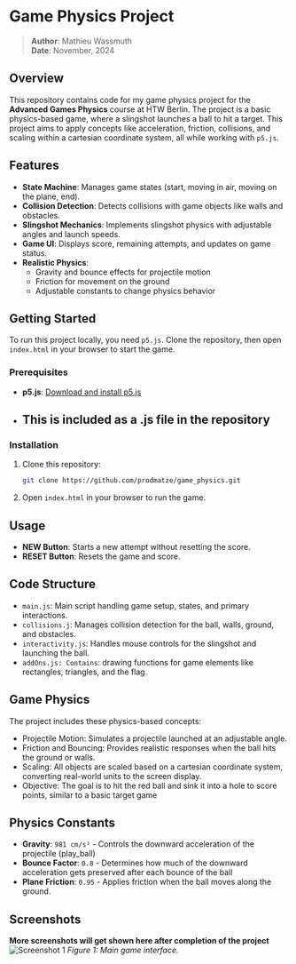 # Game Physics Project

> **Author**: Mathieu Wassmuth  
> **Date**: November, 2024

## Overview

This repository contains code for my game physics project for the **Advanced Games Physics** course at HTW Berlin. The project is a basic physics-based game, where a slingshot launches a ball to hit a target. This project aims to apply concepts like acceleration, friction, collisions, and scaling within a cartesian coordinate system, all while working with `p5.js`.

## Features

- **State Machine**: Manages game states (start, moving in air, moving on the plane, end).
- **Collision Detection**: Detects collisions with game objects like walls and obstacles.
- **Slingshot Mechanics**: Implements slingshot physics with adjustable angles and launch speeds.
- **Game UI**: Displays score, remaining attempts, and updates on game status.
- **Realistic Physics**:
  - Gravity and bounce effects for projectile motion
  - Friction for movement on the ground
  - Adjustable constants to change physics behavior

## Getting Started

To run this project locally, you need `p5.js`. Clone the repository, then open `index.html` in your browser to start the game.

### Prerequisites

- **p5.js**: [Download and install p5.js](https://p5js.org/download/)
- ## **This is included as a .js file in the repository**

### Installation

1. Clone this repository:
   ```bash
   git clone https://github.com/prodmatze/game_physics.git
2. Open `index.html` in your browser to run the game.

## Usage
- **NEW Button**: Starts a new attempt without resetting the score.
- **RESET Button**: Resets the game and score.

## Code Structure
- `main.js`: Main script handling game setup, states, and primary interactions.
- `collisions.j`: Manages collision detection for the ball, walls, ground, and obstacles.
- `interactivity.js`: Handles mouse controls for the slingshot and launching the ball.
- `addOns.js: Contains`: drawing functions for game elements like rectangles, triangles, and the flag.

## Game Physics
The project includes these physics-based concepts:
- Projectile Motion: Simulates a projectile launched at an adjustable angle.
- Friction and Bouncing: Provides realistic responses when the ball hits the ground or walls.
- Scaling: All objects are scaled based on a cartesian coordinate system, converting real-world units to the screen display.
- Objective: The goal is to hit the red ball and sink it into a hole to score points, similar to a basic target game

## Physics Constants
- **Gravity**: `981 cm/s²` - Controls the downward acceleration of the projectile (play_ball)
- **Bounce Factor**: `0.8` - Determines how much of the downward acceleration gets preserved after each bounce of the ball
- **Plane Friction**: `0.95` - Applies friction when the ball moves along the ground.

## Screenshots
**More screenshots will get shown here after completion of the project**
![Screenshot 1](assets/screenshots/screenshot_01.png)
*Figure 1: Main game interface.*

